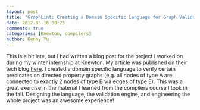 ```yaml
---
layout: post
title: "GraphLint: Creating a Domain Specific Language for Graph Validation"
date: 2012-05-16 00:23
comments: true
categories: [Knewton, compilers]
author: Kenny Yu
---
```


This is a bit late, but I had written a blog post for the project I worked on during my winter internship at Knewton. My article was published on their tech blog [here](http://www.knewton.com/tech/blog/2012/02/graphlint-creating-a-domain-specific-language-for-graph-validation/ "GraphLint"). I created a domain specific language to verify certain predicates on directed property graphs (e.g. all nodes of type A are connected to exactly 2 nodes of type B via edges of type E). This was a great exercise in the material I learned from the compilers course I took in the fall. Designing the language, the validation engine, and engineering the whole project was an awesome experience!
